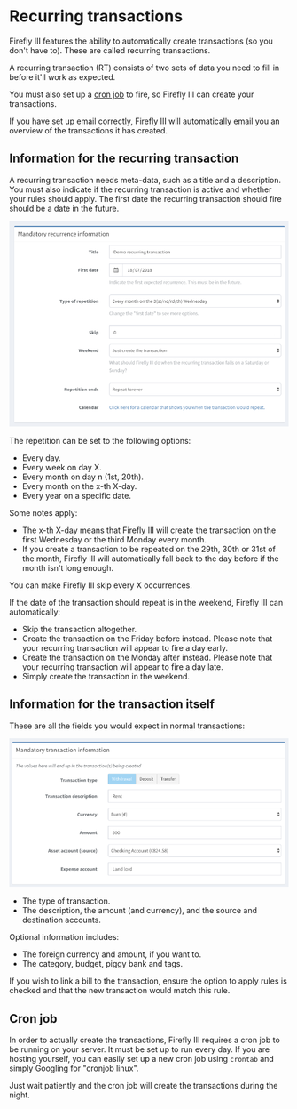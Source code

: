 # Recurring transactions

Firefly III features the ability to automatically create transactions (so you don't have to). These are called recurring transactions. 

A recurring transaction (RT) consists of two sets of data you need to fill in before it'll work as expected.

You must also set up a [cron job](../advanced-installation/cron.md) to fire, so Firefly III can create your transactions.

If you have set up email correctly, Firefly III will automatically email you an overview of the transactions it has created.

## Information for the recurring transaction

A recurring transaction needs meta-data, such as a title and a description. You must also indicate if the recurring transaction is active and whether your rules should apply. The first date the recurring transaction should fire should be a date in the future.

![Mandatory information for a recurring transaction.](images/recurrence-mandatory.png)

The repetition can be set to the following options:

- Every day.
- Every week on day X.
- Every month on day n (1st, 20th).
- Every month on the x-th X-day.
- Every year on a specific date.

Some notes apply:

- The x-th X-day means that Firefly III will create the transaction on the first Wednesday or the third Monday every month.
- If you create a transaction to be repeated on the 29th, 30th or 31st of the month, Firefly III will automatically fall back to the day before if the month isn't long enough.

You can make Firefly III skip every X occurrences.

If the date of the transaction should repeat is in the weekend, Firefly III can automatically:

- Skip the transaction altogether.
- Create the transaction on the Friday before instead. Please note that your recurring transaction will appear to fire a day early.
- Create the transaction on the Monday after instead. Please note that your recurring transaction will appear to fire a day late.
- Simply create the transaction in the weekend.

## Information for the transaction itself

These are all the fields you would expect in normal transactions:

![Mandatory information for a recurring transaction.](images/transaction-mandatory.png)

- The type of transaction.
- The description, the amount (and currency), and the source and destination accounts.

Optional information includes:

- The foreign currency and amount, if you want to.
- The category, budget, piggy bank and tags.

If you wish to link a bill to the transaction, ensure the option to apply rules is checked and that the new transaction would match this rule.


## Cron job

In order to actually create the transactions, Firefly III requires a cron job to be running on your server. It must be set up to run every day. If you are hosting yourself, you can easily set up a new cron job using `crontab` and simply Googling for "cronjob linux".

Just wait patiently and the cron job will create the transactions during the night.
